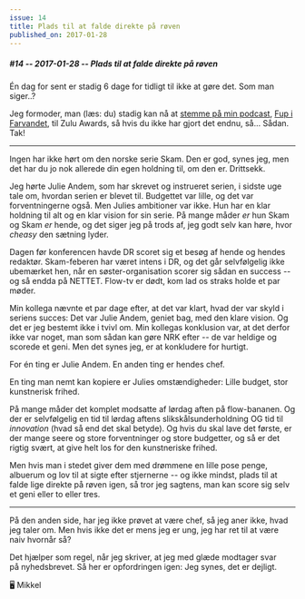 ```yaml
---
issue: 14
title: Plads til at falde direkte på røven
published_on: 2017-01-28
---
```


##### #14 -- 2017-01-28 -- Plads til at falde direkte på røven

Én dag for sent er stadig 6 dage for tidligt til ikke at gøre det. Som man siger..?

Jeg formoder, man (læs: du) stadig kan nå at [stemme på min podcast][stem], [Fup i Farvandet][fup], til Zulu Awards, så hvis du ikke har gjort det endnu, så... Sådan. Tak!

---

Ingen har ikke hørt om den norske serie Skam. Den er god, synes jeg, men det har du jo nok allerede din egen holdning til, om den er. Drittsekk.

Jeg hørte Julie Andem, som har skrevet og instrueret serien, i sidste uge tale om, hvordan serien er blevet til. Budgettet var lille, og det var forventningerne også. Men Julies ambitioner var ikke. Hun har en klar holdning til alt og en klar vision for sin serie. På mange måder _er_ hun Skam og Skam _er_ hende, og det siger jeg på trods af, jeg godt selv kan høre, hvor _cheasy_ den sætning lyder.

Dagen før konferencen havde DR scoret sig et besøg af hende og hendes redaktør. Skam-feberen har været intens i DR, og det går selvfølgelig ikke ubemærket hen, når en søster-organisation scorer sig sådan en success -- og så endda på NETTET. Flow-tv er dødt, kom lad os straks holde et par møder.

Min kollega nævnte et par dage efter, at det var klart, hvad der var skyld i seriens succes: Det var Julie Andem, geniet bag, med den klare vision. Og det er jeg bestemt ikke i tvivl om. Min kollegas konklusion var, at det derfor ikke var noget, man som sådan kan gøre NRK efter -- de var heldige og scorede et geni. Men det synes jeg, er at konkludere for hurtigt.

For én ting er Julie Andem. En anden ting er hendes chef.

En ting man nemt kan kopiere er Julies omstændigheder: Lille budget, stor kunstnerisk frihed.

På mange måder det komplet modsatte af lørdag aften på flow-bananen. Og der er selvfølgelig en tid til lørdag aftens slikskålsunderholdning OG tid til _innovation_ (hvad så end det skal betyde). Og hvis du skal lave det første, er der mange seere og store forventninger og store budgetter, og så er det rigtig svært, at give helt los for den kunstneriske frihed.

Men hvis man i stedet giver dem med drømmene en lille pose penge, albuerum og lov til at sigte efter stjernerne -- og ikke mindst, plads til at falde lige direkte på røven igen, så tror jeg sagtens, man kan score sig selv et geni eller to eller tres.

---

På den anden side, har jeg ikke prøvet at være chef, så jeg aner ikke, hvad jeg taler om. Men hvis ikke det er mens jeg er ung, jeg har ret til at være naiv hvornår så?

Det hjælper som regel, når jeg skriver, at jeg med glæde modtager svar på nyhedsbrevet. Så her er opfordringen igen: Jeg synes, det er dejligt.

🖥 Mikkel

[stem]: http://tv.tv2.dk/zulu-awards/2017-01-10-stem-paa-aarets-radioprogram
[fup]: https://fupifarvandet.dk
